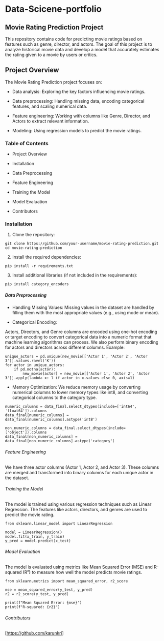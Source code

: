 # Data-Scicene-portfolio
## Movie Rating Prediction Project
This repository contains code for predicting movie ratings based on features such as genre, director, and actors. 
The goal of this project is to analyze historical movie data and develop a model that accurately estimates the rating given to a movie by users or critics.

## Project Overview
The Movie Rating Prediction project focuses on:

- Data analysis: Exploring the key factors influencing movie ratings.
+ Data preprocessing: Handling missing data, encoding categorical features, and scaling numerical data.
* Feature engineering: Working with columns like Genre, Director, and Actors to extract relevant information.
- Modeling: Using regression models to predict the movie ratings.

### Table of Contents
- Project Overview
+ Installation
* Data Preprocessing
- Feature Engineering
+ Training the Model
* Model Evaluation
- Contributors


### Installation
1. Clone the repository:
```
git clone https://github.com/your-username/movie-rating-prediction.git
cd movie-rating-prediction
```
2. Install the required dependencies:
```
pip install -r requirements.txt
```
3. Install additional libraries (if not included in the requirements):
```
pip install category_encoders
```
##### Data Preprocessing
- Handling Missing Values:
  Missing values in the dataset are handled by filling them with the most appropriate values (e.g., using mode or mean).

+ Categorical Encoding:

Actors, Directors, and Genre columns are encoded using one-hot encoding or target encoding to convert categorical data into a numeric format that machine learning algorithms can process.
We also perform binary encoding for actors and directors across different columns.
Example:
```
unique_actors = pd.unique(new_movie[['Actor 1', 'Actor 2', 'Actor 3']].values.ravel('K'))
for actor in unique_actors:
    if pd.notna(actor):
        new_movie[actor] = new_movie[['Actor 1', 'Actor 2', 'Actor 3']].apply(lambda x: 1 if actor in x.values else 0, axis=1)
```
* Memory Optimization: We reduce memory usage by converting numerical columns to lower memory types like int8, and converting categorical columns to the category type.
```
numeric_columns = data_final.select_dtypes(include=['int64', 'float64']).columns
data_final[numeric_columns] = data_final[numeric_columns].astype('int8')

non_numeric_columns = data_final.select_dtypes(include=['object']).columns
data_final[non_numeric_columns] = data_final[non_numeric_columns].astype('category')
```
###### Feature Engineering
We have three actor columns (Actor 1, Actor 2, and Actor 3). These columns are merged and transformed into binary columns for each unique actor in the dataset.

###### Training the Model
The model is trained using various regression techniques such as Linear Regression. The features like actors, directors, and genres are used to predict the movie rating.
```
from sklearn.linear_model import LinearRegression

model = LinearRegression()
model.fit(x_train, y_train)
y_pred = model.predict(x_test)
```
###### Model Evaluation
The model is evaluated using metrics like Mean Squared Error (MSE) and R-squared (R²) to measure how well the model predicts movie ratings.
```
from sklearn.metrics import mean_squared_error, r2_score

mse = mean_squared_error(y_test, y_pred)
r2 = r2_score(y_test, y_pred)

print(f"Mean Squared Error: {mse}")
print(f"R-squared: {r2}")
```
###### Contributors
[https://github.com/karunkri]


